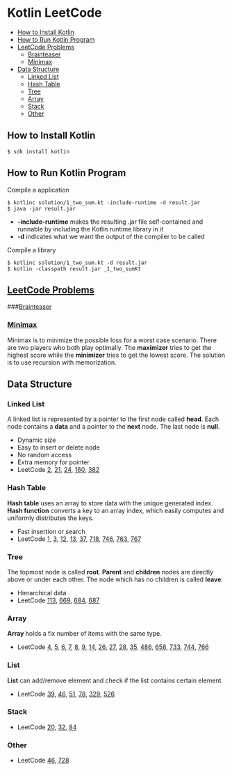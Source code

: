 # Kotlin LeetCode
- [How to Install Kotlin](#how-to-install-kotlin)    
- [How to Run Kotlin Program](#how-to-run-kotlin-program)    
- [LeetCode Problems](#leetcode-problems)   
  - [Brainteaser](#brainteaser)
  - [Minimax](#minimax)
- [Data Structure](#data-structure) 
    - [Linked List](#linked-list)
    - [Hash Table](#hash-table)
    - [Tree](#tree)
    - [Array](#array)
    - [Stack](#stack)
    - [Other](#other)

## How to Install Kotlin

    $ sdk install kotlin 

## How to Run Kotlin Program 
Compile a application

    $ kotlinc solution/1_two_sum.kt -include-runtime -d result.jar
    $ java -jar result.jar

+ **-include-runtime** makes the resulting .jar file self-contained and runnable by including the Kotlin runtime library in it
+ **-d** indicates what we want the output of the compiler to be called

Compile a library

    $ kotlinc solution/1_two_sum.kt -d result.jar
    $ kotlin -classpath result.jar _1_two_sumKt

## [LeetCode Problems](https://leetcode.com/problemset/all/)

###[Brainteaser](https://leetcode.com/tag/brainteaser/)

### [Minimax](https://leetcode.com/tag/minimax/)
Minimax is to minimize the possible loss for a worst case scenario. 
There are two players who both play optimally. 
The **maximizer** tries to get the highest score while the **minimizer** tries to get the lowest score. 
The solution is to use recursion with memorization.

    
## Data Structure

### Linked List
A linked list is represented by a pointer to the first node called **head**.
Each node contains a **data** and a pointer to the **next** node. 
The last node is **null**.
- Dynamic size
- Easy to insert or delete node
- No random access
- Extra memory for pointer
- LeetCode
[2](https://leetcode.com/problems/add-two-numbers/description/),
[21](https://leetcode.com/problems/merge-two-sorted-lists/description/),
[24](https://leetcode.com/problems/swap-nodes-in-pairs/description/),
[160](https://leetcode.com/problems/intersection-of-two-linked-lists/#/description),
[382](https://leetcode.com/problems/linked-list-random-node/description/)

### Hash Table
**Hash table** uses an array to store data with the unique generated index.
**Hash function** converts a key to an array index, 
which easily computes and uniformly distributes the keys.
- Fast insertion or search
- LeetCode
[1](https://leetcode.com/problems/two-sum/description/),
[3](https://leetcode.com/problems/longest-substring-without-repeating-characters/description/),
[12](https://leetcode.com/problems/integer-to-roman/description/),
[13](https://leetcode.com/problems/roman-to-integer/description/),
[37](https://leetcode.com/problems/sudoku-solver/#/description),
[718](https://leetcode.com/problems/maximum-length-of-repeated-subarray/description/),
[746](https://leetcode.com/problems/min-cost-climbing-stairs/description/),
[763](https://leetcode.com/problems/partition-labels/description/),
[767](https://leetcode.com/problems/reorganize-string/description/)

### Tree
The topmost node is called **root**. 
**Parent** and **children** nodes are directly above or under each other.
The node which has no children is called **leave**.
- Hierarchical data
- LeetCode
[113](https://leetcode.com/problems/path-sum-ii/#/description),
[669](https://leetcode.com/problems/trim-a-binary-search-tree/description/),
[684](https://leetcode.com/problems/redundant-connection/description/),
[687](https://leetcode.com/problems/longest-univalue-path/description/)

### Array
**Array** holds a fix number of items with the same type.
- LeetCode
[4](https://leetcode.com/problems/median-of-two-sorted-arrays/description/),
[5](https://leetcode.com/problems/longest-palindromic-substring/description/),
[6](https://leetcode.com/problems/zigzag-conversion/description/),
[7](https://leetcode.com/problems/reverse-integer/description/),
[8](https://leetcode.com/problems/string-to-integer-atoi/description/),
[9](https://leetcode.com/problems/palindrome-number/description/),
[14](https://leetcode.com/problems/longest-common-prefix/description/),
[26](https://leetcode.com/problems/remove-duplicates-from-sorted-array/description/), 
[27](https://leetcode.com/problems/remove-element/description/),
[28](https://leetcode.com/problems/implement-strstr/description/),
[35](https://leetcode.com/problems/search-insert-position/description/),
[486](https://leetcode.com/problems/predict-the-winner/description/),
[658](https://leetcode.com/problems/find-k-closest-elements/description/),
[733](https://leetcode.com/problems/flood-fill/description/),
[744](https://leetcode.com/problems/find-smallest-letter-greater-than-target/description/),
[766](https://leetcode.com/problems/toeplitz-matrix/description/)

### List
**List** can add/remove element and check if the list contains certain element
- LeetCode
[39](https://leetcode.com/problems/combination-sum/description/),
[46](https://leetcode.com/problems/permutations/description/),
[51](https://leetcode.com/problems/n-queens/description/),
[78](https://leetcode.com/problems/subsets/description/),
[329](https://leetcode.com/problems/longest-increasing-path-in-a-matrix/description/),
[526](https://leetcode.com/problems/beautiful-arrangement/description/)

### Stack
- LeetCode
[20](https://leetcode.com/problems/valid-parentheses/description/),
[32](https://leetcode.com/problems/longest-valid-parentheses/#/description),
[84](https://leetcode.com/problems/largest-rectangle-in-histogram/#/description)

### Other
- LeetCode
[46](https://leetcode.com/problems/permutations/#/description),
[728](https://leetcode.com/problems/self-dividing-numbers/description/)
